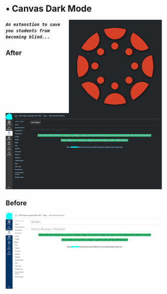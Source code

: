 # • Canvas Dark Mode

<img align="right" src="./assets/logo.png" width="300">

### *``An extenstion to save you students from becoming blind...``*

## After
<img src="./assets/dark example 1.PNG" width="640">

## Before
<img src="./assets/normal example 1.PNG" width="640">

